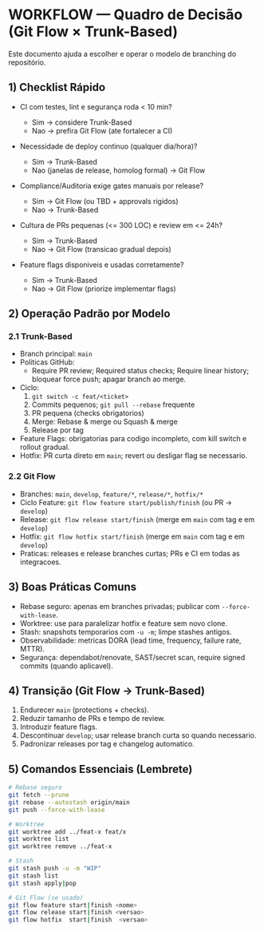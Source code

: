 # WORKFLOW — Quadro de Decisão (Git Flow × Trunk-Based)

Este documento ajuda a escolher e operar o modelo de branching do repositório.

## 1) Checklist Rápido

- CI com testes, lint e segurança roda < 10 min?  
  - Sim -> considere Trunk-Based  
  - Nao -> prefira Git Flow (ate fortalecer a CI)

- Necessidade de deploy continuo (qualquer dia/hora)?  
  - Sim -> Trunk-Based  
  - Nao (janelas de release, homolog formal) -> Git Flow

- Compliance/Auditoria exige gates manuais por release?  
  - Sim -> Git Flow (ou TBD + approvals rigidos)  
  - Nao -> Trunk-Based

- Cultura de PRs pequenas (<= 300 LOC) e review em <= 24h?  
  - Sim -> Trunk-Based  
  - Nao -> Git Flow (transicao gradual depois)

- Feature flags disponiveis e usadas corretamente?  
  - Sim -> Trunk-Based  
  - Nao -> Git Flow (priorize implementar flags)

## 2) Operação Padrão por Modelo

### 2.1 Trunk-Based

- Branch principal: `main`  
- Politicas GitHub:  
  - Require PR review; Required status checks; Require linear history; bloquear force push; apagar branch ao merge.  
- Ciclo:  
  1) `git switch -c feat/<ticket>`  
  2) Commits pequenos; `git pull --rebase` frequente  
  3) PR pequena (checks obrigatorios)  
  4) Merge: Rebase & merge ou Squash & merge  
  5) Release por tag  
- Feature Flags: obrigatorias para codigo incompleto, com kill switch e rollout gradual.  
- Hotfix: PR curta direto em `main`; revert ou desligar flag se necessario.

### 2.2 Git Flow

- Branches: `main`, `develop`, `feature/*`, `release/*`, `hotfix/*`  
- Ciclo Feature: `git flow feature start/publish/finish` (ou PR -> `develop`)  
- Release: `git flow release start/finish` (merge em `main` com tag e em `develop`)  
- Hotfix: `git flow hotfix start/finish` (merge em `main` com tag e em `develop`)  
- Praticas: releases e release branches curtas; PRs e CI em todas as integracoes.

## 3) Boas Práticas Comuns

- Rebase seguro: apenas em branches privadas; publicar com `--force-with-lease`.  
- Worktree: use para paralelizar hotfix e feature sem novo clone.  
- Stash: snapshots temporarios com `-u -m`; limpe stashes antigos.  
- Observabilidade: metricas DORA (lead time, frequency, failure rate, MTTR).  
- Segurança: dependabot/renovate, SAST/secret scan, require signed commits (quando aplicavel).  

## 4) Transição (Git Flow -> Trunk-Based)

1) Endurecer `main` (protections + checks).  
2) Reduzir tamanho de PRs e tempo de review.  
3) Introduzir feature flags.  
4) Descontinuar `develop`; usar release branch curta so quando necessario.  
5) Padronizar releases por tag e changelog automatico.

## 5) Comandos Essenciais (Lembrete)

```bash
# Rebase seguro
git fetch --prune
git rebase --autostash origin/main
git push --force-with-lease

# Worktree
git worktree add ../feat-x feat/x
git worktree list
git worktree remove ../feat-x

# Stash
git stash push -u -m "WIP"
git stash list
git stash apply|pop

# Git Flow (se usado)
git flow feature start|finish <nome>
git flow release start|finish <versao>
git flow hotfix  start|finish  <versao>
```
